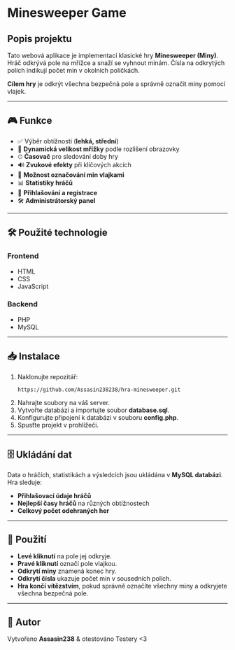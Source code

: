 # Minesweeper Game

## Popis projektu
Tato webová aplikace je implementací klasické hry **Minesweeper (Miny)**. Hráč odkrývá pole na mřížce a snaží se vyhnout minám. Čísla na odkrytých polích indikují počet min v okolních políčkách. 

**Cílem hry** je odkrýt všechna bezpečná pole a správně označit miny pomocí vlajek.

---

## 🎮 Funkce
- ✅ Výběr obtížnosti (**lehká, střední**)
- 📏 **Dynamická velikost mřížky** podle rozlišení obrazovky
- ⏱ **Časovač** pro sledování doby hry
- 🔊 **Zvukové efekty** při klíčových akcích
- 🚩 **Možnost označování min vlajkami**
- 📊 **Statistiky hráčů**
- 🔐 **Přihlašování a registrace**
- 🛠 **Administrátorský panel**

---

## 🛠 Použité technologie
### **Frontend**
- HTML
- CSS
- JavaScript

### **Backend**
- PHP
- MySQL

---

## 📥 Instalace
1. Naklonujte repozitář:
   ```sh
   https://github.com/Assasin238238/hra-minesweeper.git
   ```
2. Nahrajte soubory na váš server.
3. Vytvořte databázi a importujte soubor **database.sql**.
4. Konfigurujte připojení k databázi v souboru **config.php**.
5. Spusťte projekt v prohlížeči.

---

## 🗄 Ukládání dat
Data o hráčích, statistikách a výsledcích jsou ukládána v **MySQL databázi**. Hra sleduje:
- **Přihlašovací údaje hráčů**
- **Nejlepší časy hráčů** na různých obtížnostech
- **Celkový počet odehraných her**

---

## 🎯 Použití
- **Levé kliknutí** na pole jej odkryje.
- **Pravé kliknutí** označí pole vlajkou.
- **Odkrytí miny** znamená konec hry.
- **Odkrytí čísla** ukazuje počet min v sousedních polích.
- **Hra končí vítězstvím**, pokud správně označíte všechny miny a odkryjete všechna bezpečná pole.

---

## 👤 Autor
Vytvořeno **Assasin238** & otestováno Testery <3
